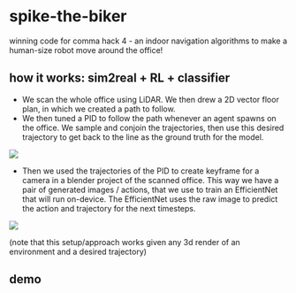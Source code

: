 # spike-the-biker
winning code for comma hack 4 - an indoor navigation algorithms to make a human-size robot move around the office!

## how it works: sim2real + RL + classifier
- We scan the whole office using LiDAR. We then drew a 2D vector floor plan, in which we created a path to follow.
- We then tuned a PID to follow the path whenever an agent spawns on the office. We sample and conjoin the trajectories, then use this desired trajectory to get back to the line as the ground truth for the model.

![](https://d112y698adiu2z.cloudfront.net/photos/production/software_photos/002/608/740/datas/original.gif)

- Then we used the trajectories of the PID to create keyframe for a camera in a blender project of the scanned office. This way we have a pair of generated images / actions, that we use to train an EfficientNet that will run on-device. The EfficientNet uses the raw image to predict the action and trajectory for the next timesteps.

![](https://d112y698adiu2z.cloudfront.net/photos/production/software_photos/002/608/704/datas/original.gif)

(note that this setup/approach works given any 3d render of an environment and a desired trajectory)

## demo
